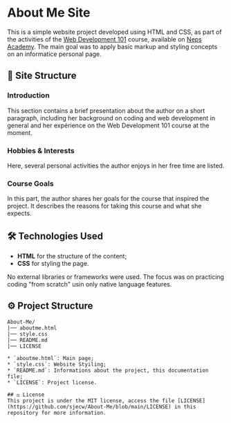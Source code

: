 # About Me Site 

This is a simple website project developed using HTML and CSS, as part of the activities of the [Web Development 101](https://neps.academy/course/principios-basicos-do-desenvolvimento-web) course, available on [Neps Academy](https://neps.academy/dashboard). The main goal was to apply basic markup and styling concepts on an informatice personal page.

## 🧾 Site Structure

### Introduction 
This section contains a brief presentation about the author on a short paragraph, including her background on coding and web development in general and her expérience on the Web Development 101 course at the moment.

### Hobbies & Interests
Here, several personal activities the author enjoys in her free time are listed.

### Course Goals
In this part, the author shares her goals for the course that inspired the project. It describes the  reasons for taking this course and what she expects.

## 🛠️ Technologies Used

- **HTML** for the structure of the content;
- **CSS** for styling the page.

No external libraries or frameworks were used. The focus was on practicing coding "from scratch" usin only native language features.

## ⚙️ Project Structure

```
About-Me/
|── aboutme.html
|── style.css
|── README.md
|── LICENSE

* `aboutme.html`: Main page;
* `style.css`: Website Styiling;
* `README.md`: Informations about the project, this documentation file;
* `LICENSE`: Project license.

## ⚖️ License
This project is under the MIT license, access the file [LICENSE](https://github.com/sjecw/About-Me/blob/main/LICENSE) in this repository for more information.